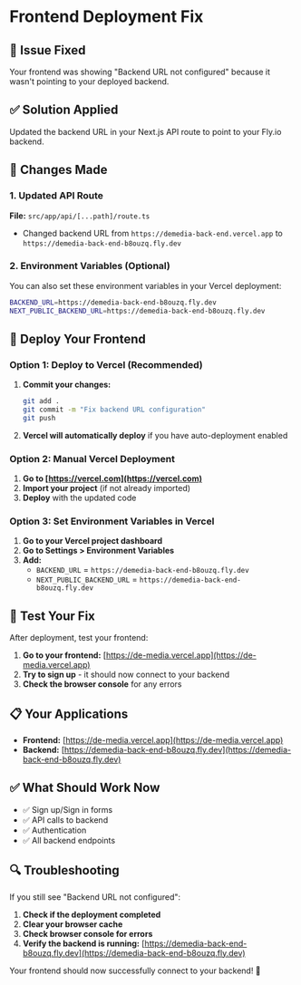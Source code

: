 # Frontend Deployment Fix

## 🚨 Issue Fixed
Your frontend was showing "Backend URL not configured" because it wasn't pointing to your deployed backend.

## ✅ Solution Applied
Updated the backend URL in your Next.js API route to point to your Fly.io backend.

## 🔧 Changes Made

### 1. Updated API Route
**File:** `src/app/api/[...path]/route.ts`
- Changed backend URL from `https://demedia-back-end.vercel.app` to `https://demedia-back-end-b8ouzq.fly.dev`

### 2. Environment Variables (Optional)
You can also set these environment variables in your Vercel deployment:

```bash
BACKEND_URL=https://demedia-back-end-b8ouzq.fly.dev
NEXT_PUBLIC_BACKEND_URL=https://demedia-back-end-b8ouzq.fly.dev
```

## 🚀 Deploy Your Frontend

### Option 1: Deploy to Vercel (Recommended)
1. **Commit your changes:**
   ```bash
   git add .
   git commit -m "Fix backend URL configuration"
   git push
   ```

2. **Vercel will automatically deploy** if you have auto-deployment enabled

### Option 2: Manual Vercel Deployment
1. **Go to [https://vercel.com](https://vercel.com)**
2. **Import your project** (if not already imported)
3. **Deploy** with the updated code

### Option 3: Set Environment Variables in Vercel
1. **Go to your Vercel project dashboard**
2. **Go to Settings > Environment Variables**
3. **Add:**
   - `BACKEND_URL` = `https://demedia-back-end-b8ouzq.fly.dev`
   - `NEXT_PUBLIC_BACKEND_URL` = `https://demedia-back-end-b8ouzq.fly.dev`

## 🧪 Test Your Fix

After deployment, test your frontend:
1. **Go to your frontend:** [https://de-media.vercel.app](https://de-media.vercel.app)
2. **Try to sign up** - it should now connect to your backend
3. **Check the browser console** for any errors

## 📋 Your Applications
- **Frontend:** [https://de-media.vercel.app](https://de-media.vercel.app)
- **Backend:** [https://demedia-back-end-b8ouzq.fly.dev](https://demedia-back-end-b8ouzq.fly.dev)

## ✅ What Should Work Now
- ✅ Sign up/Sign in forms
- ✅ API calls to backend
- ✅ Authentication
- ✅ All backend endpoints

## 🔍 Troubleshooting

If you still see "Backend URL not configured":
1. **Check if the deployment completed**
2. **Clear your browser cache**
3. **Check browser console for errors**
4. **Verify the backend is running:** [https://demedia-back-end-b8ouzq.fly.dev](https://demedia-back-end-b8ouzq.fly.dev)

Your frontend should now successfully connect to your backend! 🎉
